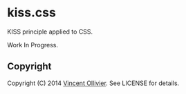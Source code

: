 kiss.css
========

KISS principle applied to CSS.

Work In Progress.

Copyright
---------

Copyright (C) 2014 [Vincent Ollivier](http://vinc.cc). See LICENSE for details.
